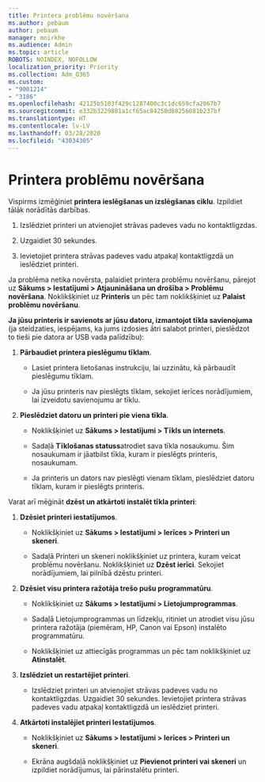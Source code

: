 ```yaml
---
title: Printera problēmu novēršana
ms.author: pebaum
author: pebaum
manager: mnirkhe
ms.audience: Admin
ms.topic: article
ROBOTS: NOINDEX, NOFOLLOW
localization_priority: Priority
ms.collection: Adm_O365
ms.custom:
- "9001214"
- "3186"
ms.openlocfilehash: 42125b5103f429c1287400c3c1dc659cfa2067b7
ms.sourcegitcommit: e332b3229881a1cf65ac84250d88256081b237bf
ms.translationtype: HT
ms.contentlocale: lv-LV
ms.lasthandoff: 03/28/2020
ms.locfileid: "43034305"
---
```

# <a name="troubleshoot-your-printer"></a>Printera problēmu novēršana

Vispirms izmēģiniet **printera ieslēgšanas un izslēgšanas ciklu**. Izpildiet tālāk norādītās darbības.

1. Izslēdziet printeri un atvienojiet strāvas padeves vadu no kontaktligzdas.

2. Uzgaidiet 30 sekundes.

3. Ievietojiet printera strāvas padeves vadu atpakaļ kontaktligzdā un ieslēdziet printeri.

Ja problēma netika novērsta, palaidiet printera problēmu novēršanu, pārejot uz **Sākums > Iestatījumi > Atjaunināšana un drošība > Problēmu novēršana**. Noklikšķiniet uz **Printeris** un pēc tam noklikšķiniet uz **Palaist problēmu novēršanu**.

**Ja jūsu printeris ir savienots ar jūsu datoru, izmantojot tīkla savienojuma** (ja steidzaties, iespējams, ka jums izdosies ātri salabot printeri, pieslēdzot to tieši pie datora ar USB vada palīdzību):

1. **Pārbaudiet printera pieslēgumu tīklam**.
    
    - Lasiet printera lietošanas instrukciju, lai uzzinātu, kā pārbaudīt pieslēgumu tīklam.

    - Ja jūsu printeris nav pieslēgts tīklam, sekojiet ierīces norādījumiem, lai izveidotu savienojumu ar tīklu.

2. **Pieslēdziet datoru un printeri pie viena tīkla**.

    - Noklikšķiniet uz **Sākums > Iestatījumi > Tīkls un internets**.

    - Sadaļā **Tīklošanas statuss**atrodiet sava tīkla nosaukumu. Šim nosaukumam ir jāatbilst tīkla, kuram ir pieslēgts printeris, nosaukumam.

    - Ja printeris un dators nav pieslēgti vienam tīklam, pieslēdziet datoru tīklam, kuram ir pieslēgts printeris.

Varat arī mēģināt **dzēst un atkārtoti instalēt tīkla printeri**:

1. **Dzēsiet printeri iestatījumos**.

    - Noklikšķiniet uz **Sākums > Iestatījumi > Ierīces > Printeri un skeneri**.

    - Sadaļā Printeri un skeneri noklikšķiniet uz printera, kuram veicat problēmu novēršanu. Noklikšķiniet uz **Dzēst ierīci**. Sekojiet norādījumiem, lai pilnībā dzēstu printeri.

2. **Dzēsiet visu printera ražotāja trešo pušu programmatūru**.

    - Noklikšķiniet uz **Sākums > Iestatījumi > Lietojumprogrammas**.

    - Sadaļā Lietojumprogrammas un līdzekļu, ritiniet un atrodiet visu jūsu printera ražotāja (piemēram, HP, Canon vai Epson) instalēto programmatūru.

    - Noklikšķiniet uz attiecīgās programmas un pēc tam noklikšķiniet uz **Atinstalēt**.

3. **Izslēdziet un restartējiet printeri**.

    - Izslēdziet printeri un atvienojiet strāvas padeves vadu no kontaktligzdas. Uzgaidiet 30 sekundes. Ievietojiet printera strāvas padeves vadu atpakaļ kontaktligzdā un ieslēdziet printeri.

4. **Atkārtoti instalējiet printeri Iestatījumos**.

    - Noklikšķiniet uz **Sākums > Iestatījumi > Ierīces > Printeri un skeneri**.
 
    - Ekrāna augšdaļā noklikšķiniet uz **Pievienot printeri vai skeneri** un izpildiet norādījumus, lai pārinstalētu printeri.
